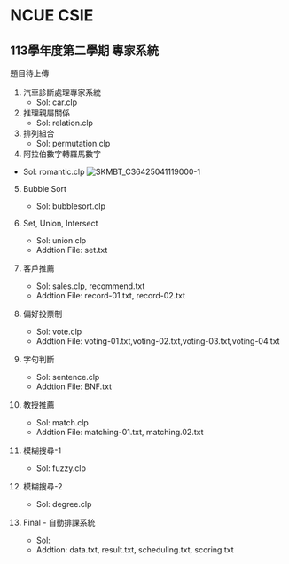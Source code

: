 # NCUE CSIE
## 113學年度第二學期 專家系統
題目待上傳
1. 汽車診斷處理專家系統
    - Sol: car.clp
2.  推理親屬關係
    - Sol: relation.clp
3.  排列組合
    - Sol: permutation.clp
4. 阿拉伯數字轉羅馬數字
  - Sol: romantic.clp
![SKMBT_C36425041119000-1](https://github.com/user-attachments/assets/ff96c809-3934-400a-97d7-b176a4dc408b)
5. Bubble Sort
    - Sol: bubblesort.clp


6. Set, Union, Intersect
    - Sol: union.clp
    - Addtion File: set.txt

7. 客戶推薦
    - Sol: sales.clp, recommend.txt
    - Addtion File: record-01.txt, record-02.txt 

8. 偏好投票制
    - Sol: vote.clp
    - Addtion File: voting-01.txt,voting-02.txt,voting-03.txt,voting-04.txt

9. 字句判斷
    - Sol: sentence.clp
    - Addtion File: BNF.txt

10. 教授推薦
    - Sol: match.clp
    - Addtion File: matching-01.txt, matching.02.txt

11. 模糊搜尋-1
    - Sol: fuzzy.clp

12. 模糊搜尋-2
    - Sol: degree.clp

11. Final - 自動排課系統
    - Sol: 
    - Addtion: data.txt, result.txt, scheduling.txt, scoring.txt 
